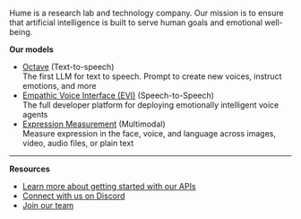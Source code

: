 Hume is a research lab and technology company. Our mission is to ensure that artificial intelligence is built to serve human goals and emotional well-being.

**Our models**
- <a href="https://www.hume.ai/text-to-speech">Octave</a> (Text-to-speech)<br/>The first LLM for text to speech. Prompt to create new voices, instruct emotions, and more
- <a href="https://www.hume.ai/empathic-voice-interface">Empathic Voice Interface (EVI)</a> (Speech-to-Speech)<br/>The full developer platform for deploying emotionally intelligent voice agents
- <a href="https://www.hume.ai/expression-measurement">Expression Measurement</a> (Multimodal)<br/>Measure expression in the face, voice, and language across images, video, audio files, or plain text

--- 

**Resources**
- [Learn more about getting started with our APIs](https://dev.hume.ai)
- [Connect with us on Discord](https://hume.ai/discord)
- [Join our team](https://www.hume.ai/careers)
